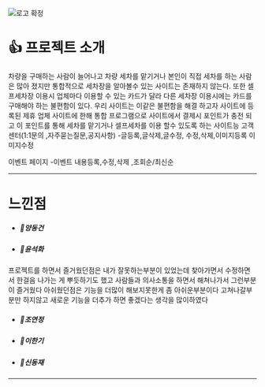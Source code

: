 ![로고 확정](https://github.com/toogot/carcarepay/assets/151509533/80a26857-99e0-4a7a-a904-2771742125fd)


# 👍 프로젝트 소개
 
차량을 구매하는 사람이 늘어나고 차량 세차를 맡기거나 본인이 직접 세차를 하는 사람은 많아 졌지만 통합적으로 세차장을 알아볼수 있는 사이트는 존재하지 않는다. 또한 셀프세차장 이용시 업체마다 이용할 수 있는 카드가 달라 다른 세차장 이용시에는 카드를 구매해야 하는 불편함이 있다. 우리 사이트는 이같은 불편함을 해결 하고자 사이트에 등록된 제휴 업체 사이트에 한해 통합 프로그램으로 사이트에서 결제시 포인트가 충전 되고 이 포인트를 통해 세차를 맡기거나 셀프세차를 이용 할수 있도록 하는 사이트능
고객센터(1:1문의 ,자주묻는질문,공지사항) -글등록,글삭제,글수정, 수정,삭제,이미지등록
                                                       이미지수정
            
이벤트 페이지 -이벤트 내용등록,수정,삭제 ,조회순/최신순


----------------------------

# 느낀점

+ ##### 👨양동건



+ ##### 👩윤석화 
프로젝트를 하면서 즐거웠던점은  내가 잘못하는부분이 있었는데 찾아가면서 수정하면서 한걸음 
나가는 게   뿌듯하기도 했고 사람들과 의사소통을 하면서 해쳐나가서 그런부분이 즐거웠다 
아쉬웠던점은 기능을 더많이 해보지못한게 좀 아쉬운부분이다 고쳐나갈부분만 하지않고 새로운 기능을 더추가 하면 좋겠다는 생각을 많이하였다 



+ ##### 👧조연정 



+ ##### 👦이한기



+ ##### 🧒신동재



----------------------------








